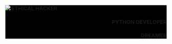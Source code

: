 
<div style="background-color:black;">
<img align="Left" src="https://readme-typing-svg.herokuapp.com?color=%2307F734&size=22&lines=Hello+" style="display: inline">
<h3 align="right" style="display: inline">ETHICAL HACKER</h3>
<h3  align="right">PYTHON DEVELOPER</h3>
<h3  align="right">DREAMER</h3>
</div>
  
  <!--
**nslearn/nslearn** is a ✨ _special_ ✨ repository because its `README.md` (this file) appears on your GitHub profile.

Here are some ideas to get you started:

- 🔭 I’m currently working on ...
- 🌱 I’m currently learning ...
- 👯 I’m looking to collaborate on ...
- 🤔 I’m looking for help with ...
- 💬 Ask me about ...
- 📫 How to reach me: ...
- 😄 Pronouns: ...
- ⚡ Fun fact: ...
-->
